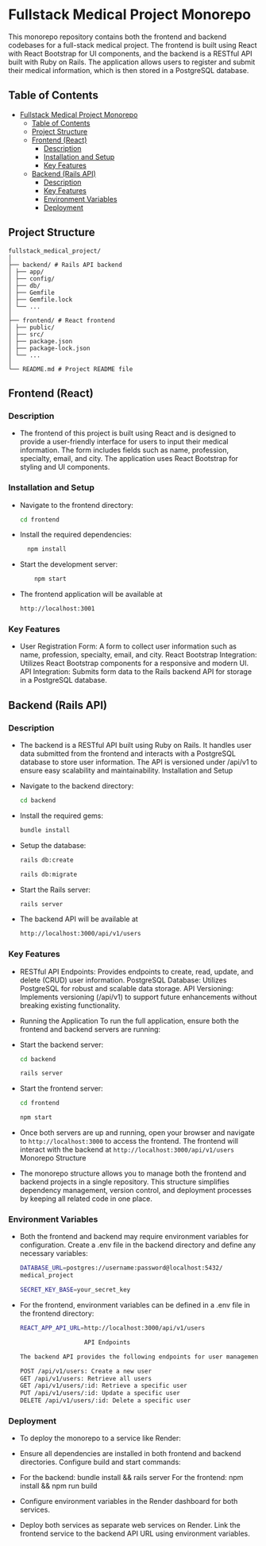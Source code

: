 # Fullstack Medical Project Monorepo

This monorepo repository contains both the frontend and backend codebases for a full-stack medical project. The frontend is built using React with React Bootstrap for UI components, and the backend is a RESTful API built with Ruby on Rails. The application allows users to register and submit their medical information, which is then stored in a PostgreSQL database.

## Table of Contents

- [Fullstack Medical Project Monorepo](#fullstack-medical-project-monorepo)
  - [Table of Contents](#table-of-contents)
  - [Project Structure](#project-structure)
  - [Frontend (React)](#frontend-react)
    - [Description](#description)
    - [Installation and Setup](#installation-and-setup)
    - [Key Features](#key-features)
  - [Backend (Rails API)](#backend-rails-api)
    - [Description](#description-1)
    - [Key Features](#key-features-1)
    - [Environment Variables](#environment-variables)
    - [Deployment](#deployment)

## Project Structure

```
fullstack_medical_project/
│
├── backend/ # Rails API backend
│ ├── app/
│ ├── config/
│ ├── db/
│ ├── Gemfile
│ ├── Gemfile.lock
│ └── ...
│
├── frontend/ # React frontend
│ ├── public/
│ ├── src/
│ ├── package.json
│ ├── package-lock.json
│ └── ...
│
└── README.md # Project README file
```

## Frontend (React)

### Description

- The frontend of this project is built using React and is designed to provide a user-friendly interface for users to input their medical information. The form includes fields such as name, profession, specialty, email, and city. The application uses React Bootstrap for styling and UI components.

### Installation and Setup

- Navigate to the frontend directory:
  ```bash
  cd frontend
  ```
- Install the required dependencies:
  ```bash
    npm install
  ```
- Start the development server:
  ```bash
      npm start
  ```
- The frontend application will be available at
  ```bash
  http://localhost:3001
  ```

### Key Features

- User Registration Form: A form to collect user information such as name, profession, specialty, email, and city.
  React Bootstrap Integration: Utilizes React Bootstrap components for a responsive and modern UI.
  API Integration: Submits form data to the Rails backend API for storage in a PostgreSQL database.

## Backend (Rails API)

### Description

- The backend is a RESTful API built using Ruby on Rails. It handles user data submitted from the frontend and interacts with a PostgreSQL database to store user information. The API is versioned under /api/v1 to ensure easy scalability and maintainability.
  Installation and Setup

- Navigate to the backend directory:

  ```bash
  cd backend
  ```

- Install the required gems:

  ```bash
  bundle install
  ```

- Setup the database:

  ```bash
  rails db:create
  ```

  ```bash
  rails db:migrate
  ```

- Start the Rails server:

  ```bash
  rails server
  ```

- The backend API will be available at

  ```bash
  http://localhost:3000/api/v1/users
  ```

### Key Features

- RESTful API Endpoints: Provides endpoints to create, read, update, and delete (CRUD) user information.
  PostgreSQL Database: Utilizes PostgreSQL for robust and scalable data storage.
  API Versioning: Implements versioning (/api/v1) to support future enhancements without breaking existing functionality.

- Running the Application
  To run the full application, ensure both the frontend and backend servers are running:

- Start the backend server:

  ```bash
  cd backend
  ```

  ```bash
  rails server
  ```

- Start the frontend server:

  ```bash
  cd frontend
  ```

  ```bash
  npm start
  ```

- Once both servers are up and running, open your browser and navigate to `http://localhost:3000` to access the frontend. The frontend will interact with the backend at `http://localhost:3000/api/v1/users`
  Monorepo Structure
- The monorepo structure allows you to manage both the frontend and backend projects in a single repository. This structure simplifies dependency management, version control, and deployment processes by keeping all related code in one place.

### Environment Variables

- Both the frontend and backend may require environment variables for configuration. Create a .env file in the backend directory and define any necessary variables:
  ```bash
  DATABASE_URL=postgres://username:password@localhost:5432/
  medical_project
  ```
  ```bash
  SECRET_KEY_BASE=your_secret_key
  ```
- For the frontend, environment variables can be defined in a .env file in the frontend directory:

  ```bash
  REACT_APP_API_URL=http://localhost:3000/api/v1/users
  ```

  ```bash
                    API Endpoints

  The backend API provides the following endpoints for user management:

  POST /api/v1/users: Create a new user
  GET /api/v1/users: Retrieve all users
  GET /api/v1/users/:id: Retrieve a specific user
  PUT /api/v1/users/:id: Update a specific user
  DELETE /api/v1/users/:id: Delete a specific user
  ```

### Deployment

- To deploy the monorepo to a service like Render:

- Ensure all dependencies are installed in both frontend and backend directories.
  Configure build and start commands:

- For the backend: bundle install && rails server
  For the frontend: npm install && npm run build

- Configure environment variables in the Render dashboard for both services.
- Deploy both services as separate web services on Render.
  Link the frontend service to the backend API URL using environment variables.
